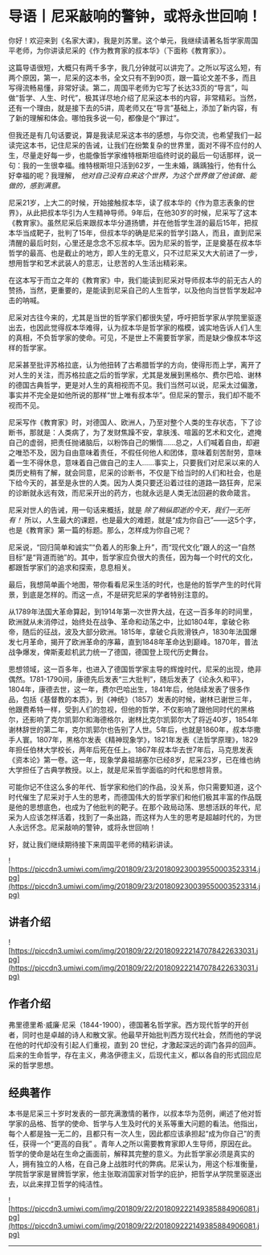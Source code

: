 # 导语丨尼采敲响的警钟，或将永世回响！

你好！欢迎来到《名家大课》，我是刘苏里。这个单元，我继续请著名哲学家周国平老师，为你讲读尼采的《作为教育家的叔本华》（下面称《教育家》）。

这篇导语很短，大概只有两千多字，我几分钟就可以讲完了。之所以写这么短，有两个原因，第一，尼采的这本书，全文只有不到90页，跟一篇论文差不多，而且写得流畅易懂，非常好读。第二，周国平老师为它写了长达33页的“导言”，叫做“哲学、人生、时代”，极其详尽地介绍了尼采这本书的内容，非常精彩。当然，还有一个理由，就是接下去的5讲，周老师又在“导言”基础上，添加了新内容，有了新的理解和体会。哪怕我多说一句，都像是个“罪过”。

但我还是有几句话要说，算是我读尼采这本书的感想，与你交流，也希望我们一起读完这本书，记住尼采的告诫，让我们在纷繁复杂的世界里，面对不得不应付的人生，尽量走好每一步，也能像哲学家维特根斯坦临终时说的最后一句话那样，说一句：我的一生很幸福。维特根斯坦只活到62岁，一生未婚，踽踽独行，他有什么好幸福的呢？我理解， *他对自己没有白来这个世界，为这个世界做了他该做、能做的，感到满意。*

尼采21岁，上大二的时候，开始接触叔本华，读了叔本华的《作为意志表象的世界》，从此把叔本华引为人生精神导师。9年后，在他30岁的时候，尼采写了这本《教育家》。虽然尼采后来跟叔本华分道扬镳，并在他哲学生涯的最后15年，把叔本华当成靶子，批判了15年，但叔本华的确是尼采的哲学引路人，而且，直到尼采清醒的最后时刻，心里还是念念不忘叔本华。因为尼采的哲学，正是奠基在叔本华哲学的最高、也是截止的地方，即人生的无意义，只不过尼采又大大前进了一步，想用哲学和艺术武装人的意志，让悲苦的人生活出精彩来。

在这本写于而立之年的《教育家》中，我们能读到尼采对导师叔本华的前无古人的赞扬，当然，更重要的，是能读到尼采自己的人生哲学，以及他向当世哲学发起冲击的呐喊。

尼采对古往今来的，尤其是当世的哲学家们都很失望，呼吁把哲学家从学院里驱逐出去，也因此觉得叔本华难得，认为叔本华是哲学家的楷模，诚实地告诉人们人生的真相，不负哲学家的使命。可见，不是世上不需要哲学家，而是缺少像叔本华这样的哲学家。

尼采甚至批评苏格拉底，认为他扭转了古希腊哲学的方向，使得形而上学，离开了对人生的关注，而苏格拉底之后的哲学家，尤其是发展到黑格尔、费尔巴哈、谢林的德国古典哲学，更是对人生的真相视而不见。我们当然可以说，尼采太过偏激，事实并不完全是如他所说的那样“世上唯有叔本华”。但尼采的警示，我们却不能不视而不见。

尼采写作《教育家》时，对德国人、欧洲人，乃至对整个人类的生存状态，下了诊断书，那就是：人类病了，为了发财焦躁不安，拿肤浅、喧嚣的艺术和文化，遮掩自己的虚弱，把责任抛诸脑后，以粉饰自己的懒惰……总之，人们喊着自由，却避之唯恐不及，因为自由意味着责任，不假任何他人和团体，意味着刻苦耐劳，意味着一生不得休息，意味着自己做自己的主人……事实上，只要我们对尼采以来的人类历史稍有了解，就会同意，尼采的诊断书，不仅是下给当时的人们和社会，也是下给今天的，甚至是永世的人类。因为人类只要还沿着过往的道路一路狂奔，尼采的诊断就永远有效，而尼采开出的药方，也就永远是人类无法回避的救命箴言。

尼采对世人的告诫，用一句话来概括，就是 *除了稍纵即逝的今天，我们一无所有！* 所以，人生最大的课题，也是最大的难题，就是“成为你自己”——这5个字，也是《教育家》第一篇的标题。那么，怎样成为你自己呢？

尼采说，“回归简单和诚实”“负着人的形象上升”，而“现代文化”跟人的这一“自然目标”是“背道而驰”的。其中，哲学家应负很大的责任，因为每一个时代的文化，都跟哲学家们的追求和探索，息息相关。

最后，我想简单画个地图，带你看看尼采生活的时代，也是他的哲学产生的时代背景，到底是怎样的。而这一点，不是研究尼采的学者特别注意的。

从1789年法国大革命算起，到1914年第一次世界大战，在这一百多年的时间里，欧洲就从未消停过，始终处在战争、革命和动荡之中，比如1804年，拿破仑称帝，随后的征战，波及大部分欧洲。1815年，拿破仑兵败滑铁卢，1830年法国爆发七月革命，揭开了欧洲革命的序幕，直到1848年革命达到巅峰。1870年，普法战争爆发，俾斯麦趁机武力统一了德国，德国登上现代历史舞台。

思想领域，这一百多年，也进入了德国哲学家主导的辉煌时代，尼采的出现，绝非偶然。1781-1790间，康德先后发表“三大批判”，随后发表了《论永久和平》，1804年，康德去世，这一年，费尔巴哈出生，1841年后，他陆续发表了很多作品，包括《基督教的本质》，到《神统》（1857）发表的时候，谢林已谢世三年，他跟费希特一样，受到人们的忽视，但他的哲学，不仅影响了跟他同时代的黑格尔，还影响了克尔凯郭尔和海德格尔，谢林比克尔凯郭尔大了将近40岁，1854年谢林辞世的第二年，克尔凯郭尔也告别了人世。5年后，也就是1860年，叔本华撒手人寰。1807年，黑格尔发表《精神现象学》，1821年发表《法哲学原理》，1829年担任伯林大学校长，两年后死在任上。1867年叔本华去世7年后，马克思发表《资本论》第一卷。这一年，现象学鼻祖胡塞尔已经8岁，尼采23岁，已在维也纳大学担任了古典学教授。以上，就是尼采哲学面临的时代和思想背景。

可能你记不住这么多的年代、哲学家和他们的作品，没关系，你只需要知道，这个时代催生了尼采对于人生的思考，而德国伟大的哲学家们和他们极其丰富的作品既是他的思想底色，也成为了他批判的靶子。在那个政局动荡、思想活跃的年代，尼采为人应该怎样活着，找到了一条出路，而这样为人生的思考是超越时代的，为世人永远怀念。尼采敲响的警钟，或将永世回响！

好，就让我们继续期待接下来周国平老师的精彩讲读。

![https://piccdn3.umiwi.com/img/201809/23/201809230039550003523314.jpg](https://piccdn3.umiwi.com/img/201809/23/201809230039550003523314.jpg)

## 讲者介绍

![https://piccdn3.umiwi.com/img/201809/22/201809222147078422633031.jpg](https://piccdn3.umiwi.com/img/201809/22/201809222147078422633031.jpg)

## 作者介绍

弗里德里希·威廉·尼采（1844-1900），德国著名哲学家。西方现代哲学的开创者，同时也是卓越的诗人和散文家。他最早开始批判西方现代社会，然而他的学说在他的时代却没有引起人们重视，直到 20 世纪，才激起深远的调门各异的回声。后来的生命哲学，存在主义，弗洛伊德主义，后现代主义，都以各自的形式回应尼采的哲学思想。

## 经典著作

本书是尼采三十岁时发表的一部充满激情的著作，以叔本华为范例，阐述了他对哲学家的品格、哲学的使命、哲学与人生及时代的关系等重大问题的看法。他指出，每个人都是独一无二的，且都只有一次人生，因此都应该承担起“成为你自己”的责任，获得一个“更高的自我” 。青年人之所以需要教育家即人生导师，原因在此。哲学的使命是站在生命之画面前，解释其完整的意义。为此哲学家必须是真实的人，拥有独立的人格，在自己身上战胜时代的弊病。尼采认为，用这个标准衡量，学院哲学家是冒牌哲学家，他主张取消国家对哲学的庇护，把哲学从学院里驱逐出去，以此来捍卫哲学的纯洁性。

![https://piccdn3.umiwi.com/img/201809/22/201809222149385884906081.jpg](https://piccdn3.umiwi.com/img/201809/22/201809222149385884906081.jpg)

---
